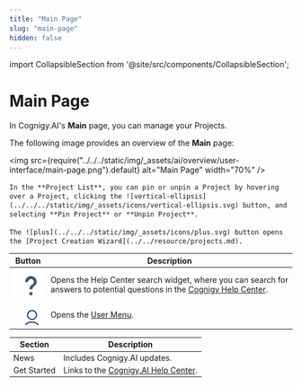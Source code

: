```yaml
---
title: "Main Page"
slug: "main-page"
hidden: false
---
```

import CollapsibleSection from '@site/src/components/CollapsibleSection';

# Main Page

In Cognigy.AI's **Main** page, you can manage your Projects. 

The following image provides an overview of the **Main** page:

<img src={require("../../../static/img/_assets/ai/overview/user-interface/main-page.png").default} alt="Main Page" width="70%" />

<CollapsibleSection title="1. Project List">

    In the **Project List**, you can pin or unpin a Project by hovering over a Project, clicking the ![vertical-ellipsis](../../../static/img/_assets/icons/vertical-ellipsis.svg) button, and selecting **Pin Project** or **Unpin Project**.

    The ![plus](../../../static/img/_assets/icons/plus.svg) button opens the [Project Creation Wizard](../../resource/projects.md).

</CollapsibleSection>

<CollapsibleSection title="2. Top Bar">

|                     Button                      | Description                                                                                                                                              |
|:-----------------------------------------------:|----------------------------------------------------------------------------------------------------------------------------------------------------------|
|      ![help](../../../static/img/_assets/icons/help.svg)      | Opens the Help Center search widget, where you can search for answers to potential questions in the [Cognigy Help Center](https://support.cognigy.com/). |
| ![user-menu](../../../static/img/_assets/icons/user-menu.svg) | Opens the [User Menu](../../administer/user-menu/overview.md).                                                                                           |

</CollapsibleSection>

<CollapsibleSection title="3. Welcome Dashboard">

| Section     | Description                                                          |
|-------------|----------------------------------------------------------------------|
| News        | Includes Cognigy.AI updates.                                         |
| Get Started | Links to the [Cognigy.AI Help Center](https://support.cognigy.com/). |

</CollapsibleSection>